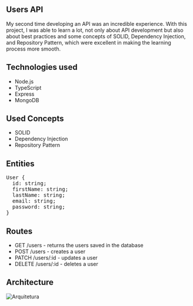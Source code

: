 ## Users API

My second time developing an API was an incredible experience. With this project, I was able to learn a lot, not only about API development but also about best practices and some concepts of SOLID, Dependency Injection, and Repository Pattern, which were excellent in making the learning process more smooth.

## Technologies used

- Node.js
- TypeScript
- Express
- MongoDB

## Used Concepts

- SOLID
- Dependency Injection
- Repository Pattern

## Entities

<pre>
User {
  id: string;
  firstName: string;
  lastName: string;
  email: string;
  password: string;
}</pre>

## Routes

- GET /users - returns the users saved in the database
- POST /users - creates a user
- PATCH /users/:id - updates a user
- DELETE /users/:id - deletes a user

## Architecture

![Arquitetura](https://imgur.com/k5mXFoZ.png)
